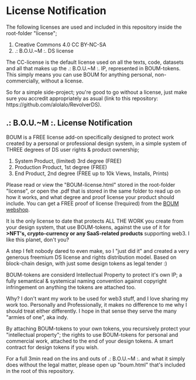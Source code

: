 # License Notification

The following licenses are used and included in this repository inside the root-folder "license";
<ol>
    <li>Creative Commons 4.0 CC BY-NC-SA</li>
    <li>.: B.O.U.~M :. DS license</li>
</ol>
<p>The CC-license is the default license used on all the texts, code, datasets and
all that makes up the .: B.O.U.~M :. IP, represented in BOUM-tokens. This simply means you can use BOUM for anything personal, non-commercially, without a license. </p>
<p>So for a simple side-project; you're good to go without a license, just make sure you accredit appropriately as asual (link to this repository: https://github.com/alolalo/RevolverDS).</p>

## .: B.O.U.~M :. License Notification
<p>BOUM is a FREE license add-on specifically designed to protect work created by a personal or professional design system, in a simple system of THREE degrees of DS user rights & product ownership; </p>
<ol>
    <li>System Product, (limited) 3rd degree (FREE) </li>
    <li>Production Product, 1st degree (FREE) </li>
    <li>End Product, 2nd degree (FREE up to 10k Views, Installs, Prints)</li>
</ol>
<p>Please read or view the "BOUM-license.html" stored in the root-folder "license", or open the .pdf that is stored in the same folder to read up on how it works, and what degree and proof license your product should include. You can get a FREE proof of license (!required) from the <a href="https://www.followgu.us/boumshop">BOUM webshop</a>.
<p>It is the only license to date that protects ALL THE WORK you create from your design system, that use BOUM-tokens, against the use of it for <b>>NFT's, crypto-currency or any SaaS-related products</b> supporting web3. I like this planet, don't you?</p>
<p>A step I felt nobody dared to even make, so I "just did it" and created a very generous freemium DS license and rights distribution model. Based on block-chain design, with just some design tokens as legal tender :)</p>

<p>BOUM-tokens are considerd Intellectual Property to protect it's own IP; a fully semantical & systemical naming convention against copyright infringement on anything the tokens are attached too.</p><p> Why? I don't want my work to be used for web3 stuff, and I love sharing my work too. Personally and Professionally, it makes no difference to me why I should treat either differently. I hope in that sense they serve the many "armies of one", aka indy.</p><p> By attaching BOUM-tokens to your own tokens, you recursively protect your "intellectual property"; the rights to use BOUM-tokens for personal and commercial work, attached to the end of your design tokens. A smart contract for design tokens if you wish.</.>
<p>For a full 3min read on the ins and outs of .: B.O.U.~M :. and what it simply does without the legal matter, please open up "boum.html" that's included in the root of this repository.</p>



